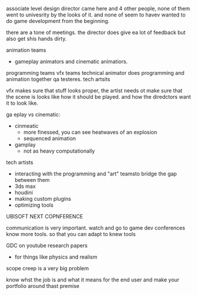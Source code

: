 
associate level design director came here and 4 other people, none of them went to univesrity by the looks of it. and none of seem to havev wanted to do game development from the beginning. 

there are a tone of meetings. the director does give ea lot of feedback but also get shis hands dirty. 

animation teams
- gameplay animators and cinematic animatiors. 

programming teams
vfx teams
technical animator does programming and animation together
qa testeres.
tech artsits 

vfx makes sure that stuff looks proper, the artist needs ot make sure that the scene is looks like how it should be played. and how the diredctors want it to look like. 

ga eplay vs cinematic:
- cinmeatic
	- more finessed, you can see heatwaves of an explosion
	- sequenced animation
- gamplay
	- not as heavy computationally

tech artists
- interacting with the programming and "art" teamsto bridge the gap between them
- 3ds max
- houdini
- making custom plugins
- optimizing tools


UBISOFT NEXT COPNFERENCE 

communication is very important.
watch and go to game dev conferences
know more tools. so that you can adapt to knew tools

GDC on youtube 
research papers 
- for things like physics and realism

scope creep is a very big problem

know whst the job is and what it means for the end user and make your portfolio around thast premise